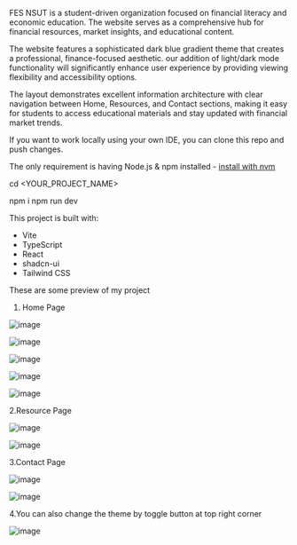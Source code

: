FES NSUT is a student-driven organization focused on financial literacy and economic education. 
The website serves as a comprehensive hub for financial resources, market insights, and educational content.

The website features a sophisticated dark blue gradient theme that creates a professional, finance-focused aesthetic. 
our addition of light/dark mode functionality will significantly enhance user experience by providing viewing flexibility and accessibility options.

The layout demonstrates excellent information architecture with clear navigation between Home, Resources, and Contact sections, 
making it easy for students to access educational materials and stay updated with financial market trends.



If you want to work locally using your own IDE, you can clone this repo and push changes.

The only requirement is having Node.js & npm installed - [install with nvm](https://github.com/nvm-sh/nvm#installing-and-updating)


cd <YOUR_PROJECT_NAME>


npm i
npm run dev

This project is built with:

- Vite
- TypeScript
- React
- shadcn-ui
- Tailwind CSS

These are some preview of my project

1. Home Page

 ![image](https://github.com/user-attachments/assets/3f7756ef-71db-4a40-bfde-05615e1b7d84)

![image](https://github.com/user-attachments/assets/c2a0d796-976d-483a-90d1-ff872936e3a2)

![image](https://github.com/user-attachments/assets/bf9fd553-5a5b-4fba-866b-170a548255e9)

![image](https://github.com/user-attachments/assets/29fdce27-271f-44e1-a51e-27e85bb1fc64)

![image](https://github.com/user-attachments/assets/e2f7e6ae-6831-41e4-8553-c58c0dbec0f2)

2.Resource Page

![image](https://github.com/user-attachments/assets/022e62f5-2cf4-4384-a82d-8d26e82c9738)

![image](https://github.com/user-attachments/assets/ed5d38f0-c66e-46f4-84de-6e1d358f52f0)

3.Contact Page

![image](https://github.com/user-attachments/assets/e4fa699b-720d-4aaf-bc0a-352d8ca0c028)

![image](https://github.com/user-attachments/assets/72f5ba99-001b-4596-a23a-cc09b857c4e1)

4.You can also change the theme by toggle button at top right corner

![image](https://github.com/user-attachments/assets/fa6b4456-144b-402b-a8a1-47a1444cbe09)




























